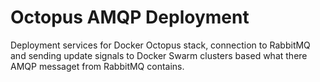 # Octopus AMQP Deployment

Deployment services for Docker Octopus stack, connection to RabbitMQ and sending update signals to Docker Swarm clusters based what there AMQP messaget from RabbitMQ contains.